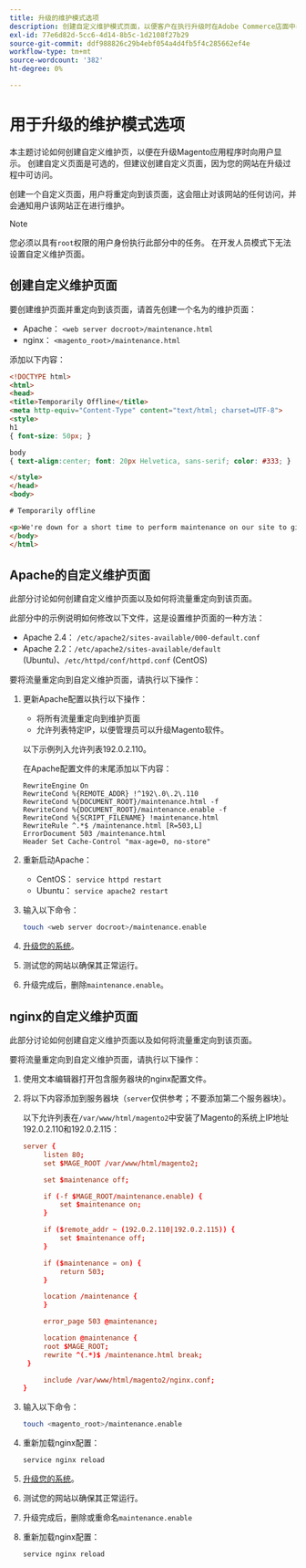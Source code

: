 ```yaml
---
title: 升级的维护模式选项
description: 创建自定义维护模式页面，以便客户在执行升级时在Adobe Commerce店面中看到该页面。
exl-id: 77e6d82d-5cc6-4d14-8b5c-1d2108f27b29
source-git-commit: ddf988826c29b4ebf054a4d4fb5f4c285662ef4e
workflow-type: tm+mt
source-wordcount: '382'
ht-degree: 0%

---
```


# 用于升级的维护模式选项

本主题讨论如何创建自定义维护页，以便在升级Magento应用程序时向用户显示。 创建自定义页面是可选的，但建议创建自定义页面，因为您的网站在升级过程中可访问。

创建一个自定义页面，用户将重定向到该页面，这会阻止对该网站的任何访问，并会通知用户该网站正在进行维护。

>[!NOTE]
>
>您必须以具有`root`权限的用户身份执行此部分中的任务。 在开发人员模式下无法设置自定义维护页面。

## 创建自定义维护页面

要创建维护页面并重定向到该页面，请首先创建一个名为的维护页面：

- Apache： `<web server docroot>/maintenance.html`
- nginx： `<magento_root>/maintenance.html`

添加以下内容：

```html
<!DOCTYPE html>
<html>
<head>
<title>Temporarily Offline</title>
<meta http-equiv="Content-Type" content="text/html; charset=UTF-8">
<style>
h1
{ font-size: 50px; }

body
{ text-align:center; font: 20px Helvetica, sans-serif; color: #333; }

</style>
</head>
<body>

# Temporarily offline

<p>We're down for a short time to perform maintenance on our site to give you the best possible experience. Check back soon!</p>
</body>
</html>
```

## Apache的自定义维护页面

此部分讨论如何创建自定义维护页面以及如何将流量重定向到该页面。

此部分中的示例说明如何修改以下文件，这是设置维护页面的一种方法：

- Apache 2.4： `/etc/apache2/sites-available/000-default.conf`
- Apache 2.2：`/etc/apache2/sites-available/default` (Ubuntu)、`/etc/httpd/conf/httpd.conf` (CentOS)

要将流量重定向到自定义维护页面，请执行以下操作：

1. 更新Apache配置以执行以下操作：

   - 将所有流量重定向到维护页面
   - 允许列表特定IP，以便管理员可以升级Magento软件。

   以下示例列入允许列表192.0.2.110。

   在Apache配置文件的末尾添加以下内容：

   ```terminal
   RewriteEngine On
   RewriteCond %{REMOTE_ADDR} !^192\.0\.2\.110
   RewriteCond %{DOCUMENT_ROOT}/maintenance.html -f
   RewriteCond %{DOCUMENT_ROOT}/maintenance.enable -f
   RewriteCond %{SCRIPT_FILENAME} !maintenance.html
   RewriteRule ^.*$ /maintenance.html [R=503,L]
   ErrorDocument 503 /maintenance.html
   Header Set Cache-Control "max-age=0, no-store"
   ```

1. 重新启动Apache：

   - CentOS： `service httpd restart`
   - Ubuntu： `service apache2 restart`

1. 输入以下命令：

   ```bash
   touch <web server docroot>/maintenance.enable
   ```

1. [升级您的系统](../implementation/perform-upgrade.md)。
1. 测试您的网站以确保其正常运行。
1. 升级完成后，删除`maintenance.enable`。

## nginx的自定义维护页面

此部分讨论如何创建自定义维护页面以及如何将流量重定向到该页面。

要将流量重定向到自定义维护页面，请执行以下操作：

1. 使用文本编辑器打开包含服务器块的nginx配置文件。
1. 将以下内容添加到服务器块（`server`仅供参考；不要添加第二个服务器块）。

   以下允许列表在`/var/www/html/magento2`中安装了Magento的系统上IP地址192.0.2.110和192.0.2.115：

   ```conf
   server {
        listen 80;
        set $MAGE_ROOT /var/www/html/magento2;
   
        set $maintenance off;
   
        if (-f $MAGE_ROOT/maintenance.enable) {
            set $maintenance on;
        }
   
        if ($remote_addr ~ (192.0.2.110|192.0.2.115)) {
            set $maintenance off;
        }
   
        if ($maintenance = on) {
            return 503;
        }
   
        location /maintenance {
        }
   
        error_page 503 @maintenance;
   
        location @maintenance {
        root $MAGE_ROOT;
        rewrite ^(.*)$ /maintenance.html break;
    }
   
        include /var/www/html/magento2/nginx.conf;
   }
   ```

1. 输入以下命令：

   ```bash
   touch <magento_root>/maintenance.enable
   ```

1. 重新加载nginx配置：

   ```bash
   service nginx reload
   ```

1. [升级您的系统](../implementation/perform-upgrade.md)。
1. 测试您的网站以确保其正常运行。
1. 升级完成后，删除或重命名`maintenance.enable`
1. 重新加载nginx配置：

   ```bash
   service nginx reload
   ```
